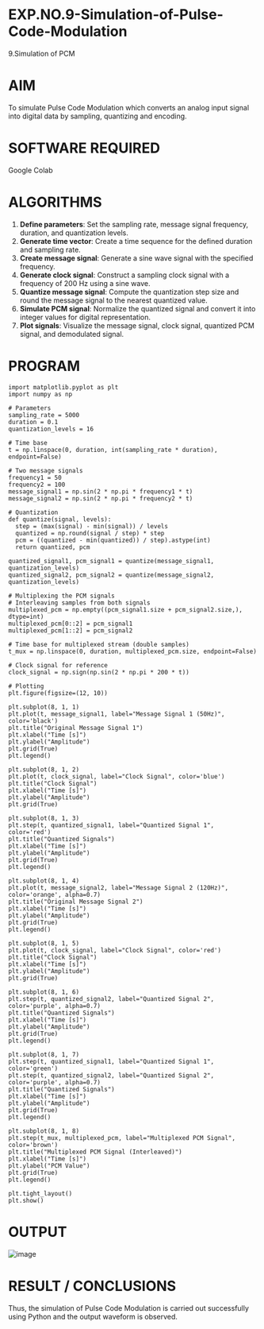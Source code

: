 # EXP.NO.9-Simulation-of-Pulse-Code-Modulation
9.Simulation of PCM

# AIM
To simulate Pulse Code Modulation which converts an analog input signal into digital data by sampling, quantizing and encoding.
# SOFTWARE REQUIRED
Google Colab

# ALGORITHMS
1. **Define parameters**: Set the sampling rate, message signal frequency, duration, and quantization levels.  
2. **Generate time vector**: Create a time sequence for the defined duration and sampling rate.  
3. **Create message signal**: Generate a sine wave signal with the specified frequency.  
4. **Generate clock signal**: Construct a sampling clock signal with a frequency of 200 Hz using a sine wave.  
5. **Quantize message signal**: Compute the quantization step size and round the message signal to the nearest quantized value.  
6. **Simulate PCM signal**: Normalize the quantized signal and convert it into integer values for digital representation.  
7. **Plot signals**: Visualize the message signal, clock signal, quantized PCM signal, and demodulated signal.

# PROGRAM
    import matplotlib.pyplot as plt
    import numpy as np
    
    # Parameters
    sampling_rate = 5000
    duration = 0.1
    quantization_levels = 16
    
    # Time base
    t = np.linspace(0, duration, int(sampling_rate * duration), endpoint=False)
    
    # Two message signals
    frequency1 = 50
    frequency2 = 100
    message_signal1 = np.sin(2 * np.pi * frequency1 * t)
    message_signal2 = np.sin(2 * np.pi * frequency2 * t)
    
    # Quantization
    def quantize(signal, levels):
      step = (max(signal) - min(signal)) / levels
      quantized = np.round(signal / step) * step
      pcm = ((quantized - min(quantized)) / step).astype(int)
      return quantized, pcm
    
    quantized_signal1, pcm_signal1 = quantize(message_signal1, quantization_levels)
    quantized_signal2, pcm_signal2 = quantize(message_signal2, quantization_levels)
    
    # Multiplexing the PCM signals
    # Interleaving samples from both signals
    multiplexed_pcm = np.empty((pcm_signal1.size + pcm_signal2.size,), dtype=int)
    multiplexed_pcm[0::2] = pcm_signal1
    multiplexed_pcm[1::2] = pcm_signal2
    
    # Time base for multiplexed stream (double samples)
    t_mux = np.linspace(0, duration, multiplexed_pcm.size, endpoint=False)
    
    # Clock signal for reference
    clock_signal = np.sign(np.sin(2 * np.pi * 200 * t))
    
    # Plotting
    plt.figure(figsize=(12, 10))
    
    plt.subplot(8, 1, 1)
    plt.plot(t, message_signal1, label="Message Signal 1 (50Hz)", color='black')
    plt.title("Original Message Signal 1")
    plt.xlabel("Time [s]")
    plt.ylabel("Amplitude")
    plt.grid(True)
    plt.legend()
    
    plt.subplot(8, 1, 2)
    plt.plot(t, clock_signal, label="Clock Signal", color='blue')
    plt.title("Clock Signal")
    plt.xlabel("Time [s]")
    plt.ylabel("Amplitude")
    plt.grid(True)
    
    plt.subplot(8, 1, 3)
    plt.step(t, quantized_signal1, label="Quantized Signal 1", color='red')
    plt.title("Quantized Signals")
    plt.xlabel("Time [s]")
    plt.ylabel("Amplitude")
    plt.grid(True)
    plt.legend()
    
    plt.subplot(8, 1, 4)
    plt.plot(t, message_signal2, label="Message Signal 2 (120Hz)", color='orange', alpha=0.7)
    plt.title("Original Message Signal 2")
    plt.xlabel("Time [s]")
    plt.ylabel("Amplitude")
    plt.grid(True)
    plt.legend()
    
    plt.subplot(8, 1, 5)
    plt.plot(t, clock_signal, label="Clock Signal", color='red')
    plt.title("Clock Signal")
    plt.xlabel("Time [s]")
    plt.ylabel("Amplitude")
    plt.grid(True)
    
    plt.subplot(8, 1, 6)
    plt.step(t, quantized_signal2, label="Quantized Signal 2", color='purple', alpha=0.7)
    plt.title("Quantized Signals")
    plt.xlabel("Time [s]")
    plt.ylabel("Amplitude")
    plt.grid(True)
    plt.legend()
    
    plt.subplot(8, 1, 7)
    plt.step(t, quantized_signal1, label="Quantized Signal 1", color='green')
    plt.step(t, quantized_signal2, label="Quantized Signal 2", color='purple', alpha=0.7)
    plt.title("Quantized Signals")
    plt.xlabel("Time [s]")
    plt.ylabel("Amplitude")
    plt.grid(True)
    plt.legend()
    
    plt.subplot(8, 1, 8)
    plt.step(t_mux, multiplexed_pcm, label="Multiplexed PCM Signal", color='brown')
    plt.title("Multiplexed PCM Signal (Interleaved)")
    plt.xlabel("Time [s]")
    plt.ylabel("PCM Value")
    plt.grid(True)
    plt.legend()
    
    plt.tight_layout()
    plt.show()

# OUTPUT
![image](https://github.com/user-attachments/assets/321b7cca-4005-42b8-9c14-8225dbed0140)


# RESULT / CONCLUSIONS
Thus, the simulation of Pulse Code Modulation is carried out successfully using Python and the output waveform is observed. 
